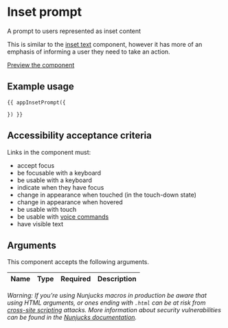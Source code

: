 # Inset prompt

A prompt to users represented as inset content

This is similar to the [inset text](https://design-system.service.gov.uk/components/inset-text/) component, however it has more of an emphasis of informing a user they need to take an action.

[Preview the component](https://govuk-content-publisher.herokuapp.com/components/inset-prompt/)

## Example usage

```
{{ appInsetPrompt({

}) }}
```

## Accessibility acceptance criteria

Links in the component must:

- accept focus
- be focusable with a keyboard
- be usable with a keyboard
- indicate when they have focus
- change in appearance when touched (in the touch-down state)
- change in appearance when hovered
- be usable with touch
- be usable with [voice commands](https://www.w3.org/WAI/perspectives/voice.html)
- have visible text


## Arguments

This component accepts the following arguments.

|Name|Type|Required|Description|
|---|---|---|---|




*Warning: If you’re using Nunjucks macros in production be aware that using HTML arguments, or ones ending with `.html` can be at risk from [cross-site scripting](https://en.wikipedia.org/wiki/Cross-site_scripting) attacks. More information about security vulnerabilities can be found in the [Nunjucks documentation](https://mozilla.github.io/nunjucks/api.html#user-defined-templates-warning).*
